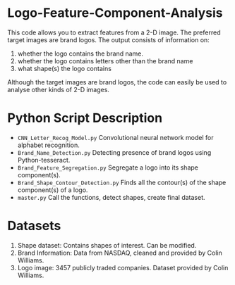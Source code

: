 # Logo-Feature-Component-Analysis

This code allows you to extract features from a 2-D image. The preferred target images are brand logos. 
The output consists of information on:
  1.	whether the logo contains the brand name.
  2.	whether the logo contains letters other than the brand name
  3.	what shape(s) the logo contains 

Although the target images are brand logos, the code can easily be used to analyse other kinds of 2-D images.

# Python Script Description

* `CNN_Letter_Recog_Model.py` Convolutional neural network model for alphabet recognition.
*	`Brand_Name_Detection.py` Detecting presence of brand logos using Python-tesseract.
*	`Brand_Feature_Segregation.py` Segregate a logo into its shape component(s).
*	`Brand_Shape_Contour_Detection.py` Finds all the contour(s) of the shape component(s) of a logo.
*	`master.py` Call the functions, detect shapes, create final dataset.

# Datasets

1.	Shape dataset: Contains shapes of interest. Can be modified.
2.	Brand Information: Data from NASDAQ, cleaned and provided by Colin Williams.
3.	Logo image: 3457 publicly traded companies. Dataset provided by Colin Williams.
